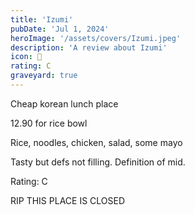 ```yaml
---
title: 'Izumi'
pubDate: 'Jul 1, 2024'
heroImage: '/assets/covers/Izumi.jpeg'
description: 'A review about Izumi'
icon: 🍱
rating: C
graveyard: true
---
```


Cheap korean lunch place

12.90 for rice bowl

Rice, noodles, chicken, salad, some mayo

Tasty but defs not filling. Definition of mid.

Rating: C

RIP THIS PLACE IS CLOSED
